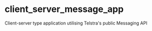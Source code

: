 # client_server_message_app
Client-server type application utilising Telstra's public Messaging API
